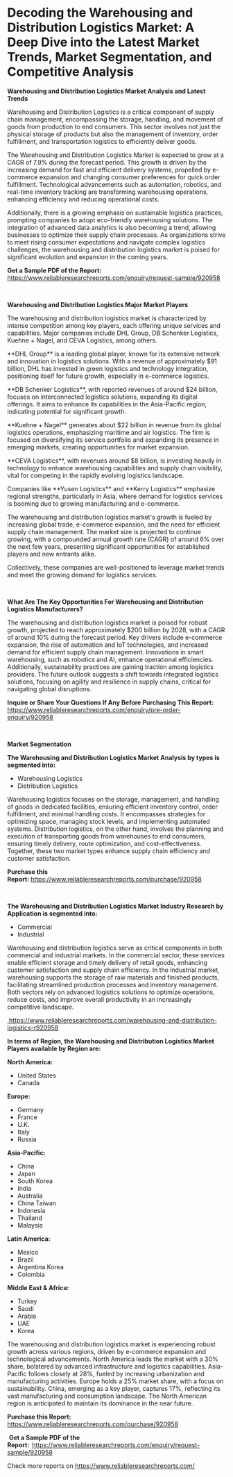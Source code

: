<p><h1>Decoding the Warehousing and Distribution Logistics Market: A Deep Dive into the Latest Market Trends, Market Segmentation, and Competitive Analysis</h1></p><p><strong>Warehousing and Distribution Logistics Market Analysis and Latest Trends</strong></p>
<p><p>Warehousing and Distribution Logistics is a critical component of supply chain management, encompassing the storage, handling, and movement of goods from production to end consumers. This sector involves not just the physical storage of products but also the management of inventory, order fulfillment, and transportation logistics to efficiently deliver goods.</p><p>The Warehousing and Distribution Logistics Market is expected to grow at a CAGR of 7.9% during the forecast period. This growth is driven by the increasing demand for fast and efficient delivery systems, propelled by e-commerce expansion and changing consumer preferences for quick order fulfillment. Technological advancements such as automation, robotics, and real-time inventory tracking are transforming warehousing operations, enhancing efficiency and reducing operational costs.</p><p>Additionally, there is a growing emphasis on sustainable logistics practices, prompting companies to adopt eco-friendly warehousing solutions. The integration of advanced data analytics is also becoming a trend, allowing businesses to optimize their supply chain processes. As organizations strive to meet rising consumer expectations and navigate complex logistics challenges, the warehousing and distribution logistics market is poised for significant evolution and expansion in the coming years.</p></p>
<p><strong>Get a Sample PDF of the Report:&nbsp;</strong> <a href="https://www.reliableresearchreports.com/enquiry/request-sample/920958?utm_campaign=2251&utm_medium=2&utm_source=Github&utm_content=ia&utm_term=06032025&utm_id=warehousing-and-distribution-logistics">https://www.reliableresearchreports.com/enquiry/request-sample/920958</a></p>
<p>&nbsp;</p>
<p><strong>Warehousing and Distribution Logistics Major Market Players</strong></p>
<p><p>The warehousing and distribution logistics market is characterized by intense competition among key players, each offering unique services and capabilities. Major companies include DHL Group, DB Schenker Logistics, Kuehne + Nagel, and CEVA Logistics, among others. </p><p>**DHL Group** is a leading global player, known for its extensive network and innovation in logistics solutions. With a revenue of approximately $91 billion, DHL has invested in green logistics and technology integration, positioning itself for future growth, especially in e-commerce logistics.</p><p>**DB Schenker Logistics**, with reported revenues of around $24 billion, focuses on interconnected logistics solutions, expanding its digital offerings. It aims to enhance its capabilities in the Asia-Pacific region, indicating potential for significant growth.</p><p>**Kuehne + Nagel** generates about $22 billion in revenue from its global logistics operations, emphasizing maritime and air logistics. The firm is focused on diversifying its service portfolio and expanding its presence in emerging markets, creating opportunities for market expansion.</p><p>**CEVA Logistics**, with revenues around $8 billion, is investing heavily in technology to enhance warehousing capabilities and supply chain visibility, vital for competing in the rapidly evolving logistics landscape.</p><p>Companies like **Yusen Logistics** and **Kerry Logistics** emphasize regional strengths, particularly in Asia, where demand for logistics services is booming due to growing manufacturing and e-commerce. </p><p>The warehousing and distribution logistics market's growth is fueled by increasing global trade, e-commerce expansion, and the need for efficient supply chain management. The market size is projected to continue growing, with a compounded annual growth rate (CAGR) of around 6% over the next few years, presenting significant opportunities for established players and new entrants alike. </p><p>Collectively, these companies are well-positioned to leverage market trends and meet the growing demand for logistics services.</p></p>
<p>&nbsp;</p>
<p><strong>What Are The Key Opportunities For Warehousing and Distribution Logistics Manufacturers?</strong></p>
<p><p>The warehousing and distribution logistics market is poised for robust growth, projected to reach approximately $200 billion by 2028, with a CAGR of around 10% during the forecast period. Key drivers include e-commerce expansion, the rise of automation and IoT technologies, and increased demand for efficient supply chain management. Innovations in smart warehousing, such as robotics and AI, enhance operational efficiencies. Additionally, sustainability practices are gaining traction among logistics providers. The future outlook suggests a shift towards integrated logistics solutions, focusing on agility and resilience in supply chains, critical for navigating global disruptions.</p></p>
<p><strong>Inquire or Share Your Questions If Any Before Purchasing This Report:</strong> <a href="https://www.reliableresearchreports.com/enquiry/pre-order-enquiry/920958?utm_campaign=2251&utm_medium=2&utm_source=Github&utm_content=ia&utm_term=06032025&utm_id=warehousing-and-distribution-logistics">https://www.reliableresearchreports.com/enquiry/pre-order-enquiry/920958</a></p>
<p>&nbsp;</p>
<p><strong>Market Segmentation</strong></p>
<p><strong>The Warehousing and Distribution Logistics Market Analysis by types is segmented into:</strong></p>
<p><ul><li>Warehousing Logistics</li><li>Distribution Logistics</li></ul></p>
<p><p>Warehousing logistics focuses on the storage, management, and handling of goods in dedicated facilities, ensuring efficient inventory control, order fulfillment, and minimal handling costs. It encompasses strategies for optimizing space, managing stock levels, and implementing automated systems. Distribution logistics, on the other hand, involves the planning and execution of transporting goods from warehouses to end consumers, ensuring timely delivery, route optimization, and cost-effectiveness. Together, these two market types enhance supply chain efficiency and customer satisfaction.</p></p>
<p><strong>Purchase this Report:&nbsp;</strong><a href="https://www.reliableresearchreports.com/purchase/920958?utm_campaign=2251&utm_medium=2&utm_source=Github&utm_content=ia&utm_term=06032025&utm_id=warehousing-and-distribution-logistics">https://www.reliableresearchreports.com/purchase/920958</a></p>
<p>&nbsp;</p>
<p><strong>The Warehousing and Distribution Logistics Market Industry Research by Application is segmented into:</strong></p>
<p><ul><li>Commercial</li><li>Industrial</li></ul></p>
<p><p>Warehousing and distribution logistics serve as critical components in both commercial and industrial markets. In the commercial sector, these services enable efficient storage and timely delivery of retail goods, enhancing customer satisfaction and supply chain efficiency. In the industrial market, warehousing supports the storage of raw materials and finished products, facilitating streamlined production processes and inventory management. Both sectors rely on advanced logistics solutions to optimize operations, reduce costs, and improve overall productivity in an increasingly competitive landscape.</p></p>
<p><a href="https://www.reliableresearchreports.com/warehousing-and-distribution-logistics-r920958?utm_campaign=2251&utm_medium=2&utm_source=Github&utm_content=ia&utm_term=06032025&utm_id=warehousing-and-distribution-logistics">&nbsp;https://www.reliableresearchreports.com/warehousing-and-distribution-logistics-r920958</a></p>
<p><strong>In terms of Region, the Warehousing and Distribution Logistics Market Players available by Region are:</strong></p>
<p>
    <p> <strong> North America: </strong>
        <ul>
            <li>United States</li>
            <li>Canada</li>
        </ul>
        </p> 
    <p> <strong> Europe: </strong>
        <ul>
            <li>Germany</li>
            <li>France</li>
            <li>U.K.</li>
            <li>Italy</li>
            <li>Russia</li>
        </ul>
        </p> 
    <p> <strong> Asia-Pacific: </strong>
        <ul>
            <li>China</li>
            <li>Japan</li>
            <li>South Korea</li>
            <li>India</li>
            <li>Australia</li>
            <li>China Taiwan</li>
            <li>Indonesia</li>
            <li>Thailand</li>
            <li>Malaysia</li>
        </ul>
        </p> 
    <p> <strong> Latin America: </strong>
        <ul>
            <li>Mexico</li>
            <li>Brazil</li>
            <li>Argentina Korea</li>
            <li>Colombia</li>
        </ul>
        </p> 
    <p> <strong> Middle East & Africa: </strong>
        <ul>
            <li>Turkey</li>
            <li>Saudi</li>
            <li>Arabia</li>
            <li>UAE</li>
            <li>Korea</li>
        </ul>
    </p>
    </p>
<p><p>The warehousing and distribution logistics market is experiencing robust growth across various regions, driven by e-commerce expansion and technological advancements. North America leads the market with a 30% share, bolstered by advanced infrastructure and logistics capabilities. Asia-Pacific follows closely at 28%, fueled by increasing urbanization and manufacturing activities. Europe holds a 25% market share, with a focus on sustainability. China, emerging as a key player, captures 17%, reflecting its vast manufacturing and consumption landscape. The North American region is anticipated to maintain its dominance in the near future.</p></p>
<p><strong>Purchase this Report: </strong><a href="https://www.reliableresearchreports.com/purchase/920958?utm_campaign=2251&utm_medium=2&utm_source=Github&utm_content=ia&utm_term=06032025&utm_id=warehousing-and-distribution-logistics">https://www.reliableresearchreports.com/purchase/920958</a></p>
<p>&nbsp;<strong>Get a Sample PDF of the Report:&nbsp;&nbsp;</strong><a href="https://www.reliableresearchreports.com/enquiry/request-sample/920958?utm_campaign=2251&utm_medium=2&utm_source=Github&utm_content=ia&utm_term=06032025&utm_id=warehousing-and-distribution-logistics">https://www.reliableresearchreports.com/enquiry/request-sample/920958</a></p>
<p><strong></strong></p>
<p>Check more reports on <a href="https://www.reliableresearchreports.com/?utm_campaign=2251&utm_medium=2&utm_source=Github&utm_content=ia&utm_term=06032025&utm_id=warehousing-and-distribution-logistics">https://www.reliableresearchreports.com/</a></p>